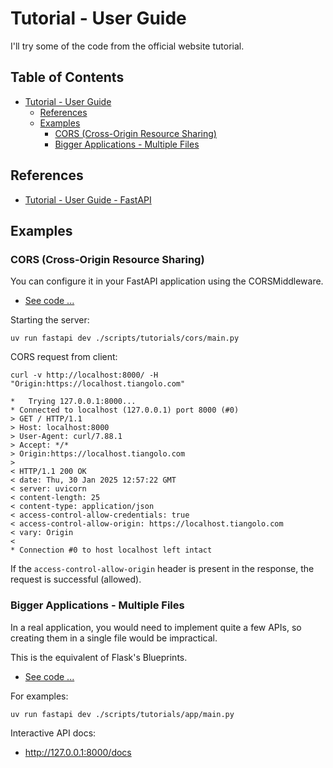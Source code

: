 # Tutorial - User Guide

I'll try some of the code from the official website tutorial.

## Table of Contents <!-- omit in toc -->

- [Tutorial - User Guide](#tutorial---user-guide)
  - [References](#references)
  - [Examples](#examples)
    - [CORS (Cross-Origin Resource Sharing)](#cors-cross-origin-resource-sharing)
    - [Bigger Applications - Multiple Files](#bigger-applications---multiple-files)

## References

- [Tutorial - User Guide - FastAPI](https://fastapi.tiangolo.com/tutorial/)

## Examples

### CORS (Cross-Origin Resource Sharing)

You can configure it in your FastAPI application using the CORSMiddleware.

- [See code ...](./cors/)

Starting the server:

```shell
uv run fastapi dev ./scripts/tutorials/cors/main.py
```

CORS request from client:

```shell
curl -v http://localhost:8000/ -H "Origin:https://localhost.tiangolo.com"
```

```console
*   Trying 127.0.0.1:8000...
* Connected to localhost (127.0.0.1) port 8000 (#0)
> GET / HTTP/1.1
> Host: localhost:8000
> User-Agent: curl/7.88.1
> Accept: */*
> Origin:https://localhost.tiangolo.com
> 
< HTTP/1.1 200 OK
< date: Thu, 30 Jan 2025 12:57:22 GMT
< server: uvicorn
< content-length: 25
< content-type: application/json
< access-control-allow-credentials: true
< access-control-allow-origin: https://localhost.tiangolo.com
< vary: Origin
< 
* Connection #0 to host localhost left intact
```

If the `access-control-allow-origin` header is present in the response, the request is successful (allowed).

### Bigger Applications - Multiple Files

In a real application, you would need to implement quite a few APIs, so creating them in a single file would be impractical.

This is the equivalent of Flask's Blueprints.

- [See code ...](./app/)

For examples:

```shell
uv run fastapi dev ./scripts/tutorials/app/main.py
```

Interactive API docs:

- <http://127.0.0.1:8000/docs>
